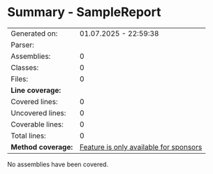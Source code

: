 # Summary - SampleReport
|||
|:---|:---|
| Generated on: | 01.07.2025 - 22:59:38 |
| Parser: |  |
| Assemblies: | 0 |
| Classes: | 0 |
| Files: | 0 |
| **Line coverage:** |  |
| Covered lines: | 0 |
| Uncovered lines: | 0 |
| Coverable lines: | 0 |
| Total lines: | 0 |
| **Method coverage:** | [Feature is only available for sponsors](https://reportgenerator.io/pro) |

No assemblies have been covered.
